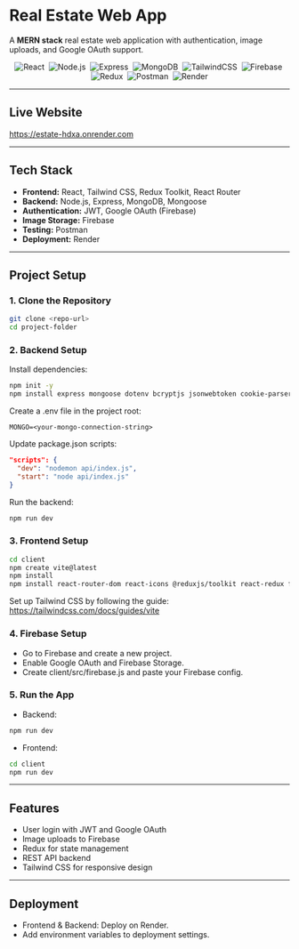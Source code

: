 # Real Estate Web App

A **MERN stack** real estate web application with authentication, image uploads, and Google OAuth support.

<p align="center">
  <img src="https://img.shields.io/badge/React-20232A?style=for-the-badge&logo=react&logoColor=61DAFB" alt="React" />&nbsp;
  <img src="https://img.shields.io/badge/Node.js-43853D?style=for-the-badge&logo=node.js&logoColor=white" alt="Node.js" />&nbsp;
  <img src="https://img.shields.io/badge/Express.js-404D59?style=for-the-badge" alt="Express" />&nbsp;
  <img src="https://img.shields.io/badge/MongoDB-4EA94B?style=for-the-badge&logo=mongodb&logoColor=white" alt="MongoDB" />&nbsp;
  <img src="https://img.shields.io/badge/Tailwind_CSS-38B2AC?style=for-the-badge&logo=tailwind-css&logoColor=white" alt="TailwindCSS" />&nbsp;
  <img src="https://img.shields.io/badge/Firebase-FFCA28?style=for-the-badge&logo=firebase&logoColor=black" alt="Firebase" />&nbsp;
  <img src="https://img.shields.io/badge/Redux-593D88?style=for-the-badge&logo=redux&logoColor=white" alt="Redux" />&nbsp;
  <img src="https://img.shields.io/badge/Postman-FF6C37?style=for-the-badge&logo=postman&logoColor=white" alt="Postman" />&nbsp;
  <img src="https://img.shields.io/badge/Render-46E3B7?style=for-the-badge&logo=render&logoColor=black" alt="Render" />
</p>

---

## Live Website
https://estate-hdxa.onrender.com

---

## Tech Stack

- **Frontend:** React, Tailwind CSS, Redux Toolkit, React Router
- **Backend:** Node.js, Express, MongoDB, Mongoose
- **Authentication:** JWT, Google OAuth (Firebase)
- **Image Storage:** Firebase
- **Testing:** Postman
- **Deployment:** Render

---

## Project Setup

### 1. Clone the Repository

```bash
git clone <repo-url>
cd project-folder
```

### 2. Backend Setup

Install dependencies:

```bash
npm init -y
npm install express mongoose dotenv bcryptjs jsonwebtoken cookie-parser nodemon
```

Create a .env file in the project root:

```
MONGO=<your-mongo-connection-string>
```

Update package.json scripts:

```json
"scripts": {
  "dev": "nodemon api/index.js",
  "start": "node api/index.js"
}
```

Run the backend:

```bash
npm run dev
```

### 3. Frontend Setup

```bash
cd client
npm create vite@latest
npm install
npm install react-router-dom react-icons @reduxjs/toolkit react-redux firebase
```

Set up Tailwind CSS by following the guide:
https://tailwindcss.com/docs/guides/vite

### 4. Firebase Setup

- Go to Firebase and create a new project.
- Enable Google OAuth and Firebase Storage.
- Create client/src/firebase.js and paste your Firebase config.

### 5. Run the App

- Backend:

```bash
npm run dev
```

- Frontend:

```bash
cd client
npm run dev
```

---

## Features

- User login with JWT and Google OAuth
- Image uploads to Firebase
- Redux for state management
- REST API backend
- Tailwind CSS for responsive design

---

## Deployment

- Frontend & Backend: Deploy on Render.
- Add environment variables to deployment settings.
